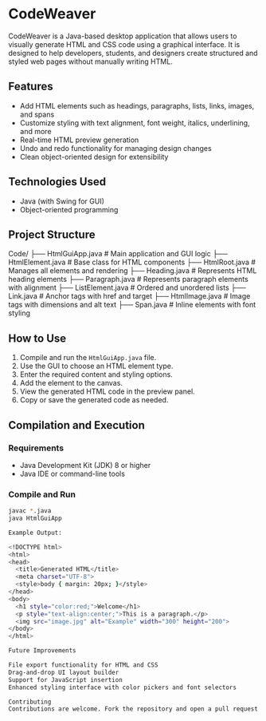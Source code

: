 # CodeWeaver

CodeWeaver is a Java-based desktop application that allows users to visually generate HTML and CSS code using a graphical interface. It is designed to help developers, students, and designers create structured and styled web pages without manually writing HTML.

## Features

- Add HTML elements such as headings, paragraphs, lists, links, images, and spans
- Customize styling with text alignment, font weight, italics, underlining, and more
- Real-time HTML preview generation
- Undo and redo functionality for managing design changes
- Clean object-oriented design for extensibility

## Technologies Used

- Java (with Swing for GUI)
- Object-oriented programming

## Project Structure

Code/
├── HtmlGuiApp.java # Main application and GUI logic
├── HtmlElement.java # Base class for HTML components
├── HtmlRoot.java # Manages all elements and rendering
├── Heading.java # Represents HTML heading elements
├── Paragraph.java # Represents paragraph elements with alignment
├── ListElement.java # Ordered and unordered lists
├── Link.java # Anchor tags with href and target
├── HtmlImage.java # Image tags with dimensions and alt text
├── Span.java # Inline elements with font styling


## How to Use

1. Compile and run the `HtmlGuiApp.java` file.
2. Use the GUI to choose an HTML element type.
3. Enter the required content and styling options.
4. Add the element to the canvas.
5. View the generated HTML code in the preview panel.
6. Copy or save the generated code as needed.

## Compilation and Execution

### Requirements

- Java Development Kit (JDK) 8 or higher
- Java IDE or command-line tools

### Compile and Run

```bash
javac *.java
java HtmlGuiApp

Example Output:

<!DOCTYPE html>
<html>
<head>
  <title>Generated HTML</title>
  <meta charset="UTF-8">
  <style>body { margin: 20px; }</style>
</head>
<body>
  <h1 style="color:red;">Welcome</h1>
  <p style="text-align:center;">This is a paragraph.</p>
  <img src="image.jpg" alt="Example" width="300" height="200">
</body>
</html>

Future Improvements

File export functionality for HTML and CSS
Drag-and-drop UI layout builder
Support for JavaScript insertion
Enhanced styling interface with color pickers and font selectors

Contributing
Contributions are welcome. Fork the repository and open a pull request with your proposed changes.
